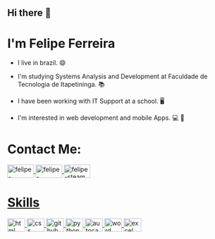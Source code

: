 ## Hi there 👋
# I'm Felipe Ferreira  

- I live in brazil. :smile:

- I'm studying Systems Analysis and Development at Faculdade de Tecnologia de Itapetininga. :books:

- I have been working with IT Support at a school. :desktop_computer:

- I'm interested in web development and mobile Apps. :computer: :iphone:



# Contact Me:

<!-- Social Media -->
<!--LinkedIn-->
<a href="https://www.linkedin.com/in/felipe-ferreira-64666a206/" target= "_blank">
<img align="center" alt="felipe-linkedin" height="30" width="60" src= "https://www.flaticon.com/svg/vstatic/svg/174/174857.svg?token=exp=1613349093~hmac=a8500254fc53f1715685708eabff9036">

<!--Facebook-->
<a href="https://www.facebook.com/fferreirafe" target= "_blank">
<img align="center" alt="felipe-facebook" height="30" width="60" src= "https://www.flaticon.com/svg/vstatic/svg/1384/1384053.svg?token=exp=1613349196~hmac=70a72bc4368af3733c8657a381206dc5">

<!--Steam-->
<a href="https://steamcommunity.com/profiles/76561198353916509/" target= "_blank">
<img align="center" alt="felipe-steam" height="30" width="60" src= "https://www.flaticon.com/svg/vstatic/svg/220/220223.svg?token=exp=1613349263~hmac=5676fa7b4808b5eaa734aee701c34016">






# Skills

<!-- Skills -->
<!--HTML-->
<img align="center" alt="html" height="30" width="40" src= "https://www.flaticon.com/svg/vstatic/svg/732/732212.svg?token=exp=1613349668~hmac=d8610436e4d27667637a26cae13bfd4e">

<!--CSS-->
<img align="center" alt="css" height="30" width="40" src= "https://www.flaticon.com/svg/vstatic/svg/732/732190.svg?token=exp=1613349698~hmac=8e9efb6c553d987619aaa65f5e2adeb6">

<!--GitHub-->
<img align="center" alt="github" height="30" width="40" src= "https://www.flaticon.com/premium-icon/icons/svg/3291/3291667.svg">

<!--Python-->
<img align="center" alt="python" height="30" width="40" src= "https://www.flaticon.com/svg/vstatic/svg/1822/1822920.svg?token=exp=1613249626~hmac=9d8d4d2a68d31480179cf87e045cf6ad">

<!--AutoCad-->
<img align="center" alt="autocad" height="30" width="40" src= "https://www.flaticon.com/svg/vstatic/svg/839/839194.svg?token=exp=1613250020~hmac=09b1c1531de6f63654b97e3c31ef857c">

<!--Word-->
<img align="center" alt="word" height="30" width="40" src= "https://www.flaticon.com/svg/vstatic/svg/60/60747.svg?token=exp=1613250378~hmac=67d0aec14e5698908389e84bad4a29e7">


<!--Excel-->
<img align="center" alt="excel" height="30" width="40" src= "https://www.flaticon.com/svg/vstatic/svg/60/60752.svg?token=exp=1613250505~hmac=ba799f744f69b19c5fc911833c40e9d8">














